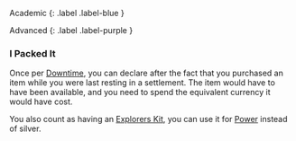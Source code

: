 
Academic
{: .label .label-blue }

Advanced
{: .label .label-purple }
### I Packed It
Once per [Downtime](Game/Telling-The-Story#Downtime), you can declare after the fact that you purchased an item while you were last resting in a settlement. The item would have to have been available, and you need to spend the equivalent currency it would have cost.

You also count as having an [Explorers Kit](Game/Example-Gear#Explorers%20Kit), you can use it for [Power](Game/Additional-Attributes#Power) instead of silver.